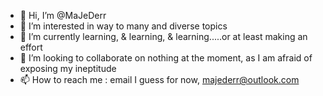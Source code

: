 - 👋 Hi, I’m @MaJeDerr
- 👀 I’m interested in way to many and diverse topics
- 🌱 I’m currently learning, & learning, & learning.....or at least making an effort 
- 💞️ I’m looking to collaborate on nothing at the moment, as I am afraid of exposing my ineptitude 
- 📫 How to reach me  : email I guess for now, majederr@outlook.com

<!---
MaJeDerr/MaJeDerr is a ✨ special ✨ repository because its `README.md` (this file) appears on your GitHub profile.
You can click the Preview link to take a look at your changes.
--->
